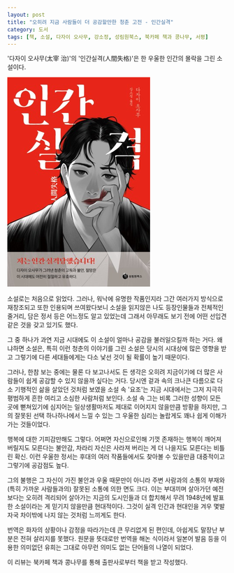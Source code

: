 ```yaml
---
layout: post
title: "오히려 지금 사람들이 더 공감할만한 청춘 고전 - 인간실격"
category: 도서
tags: [책, 소설, 다자이 오사무, 강소정, 성림원북스, 북카페 책과 콩나무, 서평]
---
```


'다자이 오사무(太宰 治)'의
'인간실격(人間失格)'은
한 우울한 인간의 몰락을 그린 소설이다.

![표지](/images/no-longer-human-book-h480.jpg)

소설로는 처음으로 읽었다.
그러나, 워낙에 유명한 작품인지라 그간 여러가지 방식으로 재창조되고 또한 인용되며 쓰여왔다보니
소설을 읽지않은 나도 등장인물들과 전체적인 줄거리, 담은 정서 등은 어느정도 알고 있었는데
그래서 아무래도 보기 전에 어떤 선입견 같은 것을 갖고 있기도 했다.

그 중 하나가 과연 지금 시대에도 이 소설이 얼마나 공감을 불러일으킬까 하는 거다.
왜냐하면 소설은, 특히 이런 청춘의 이야기를 그린 소설은
당시의 시대상에 많은 영향을 받고
그렇기에 다른 세대들에게는 다소 낯선 것이 될 확률이 높기 때문이다.

그러나, 한참 보는 중에는 물론 다 보고나서도 든 생각은
오히려 지금이기에 더 많은 사람들이 쉽게 공감할 수 있지 않을까 싶다는 거다.
당시엔 겉과 속의 크나큰 다름으로 다소 기행적인 삶을 살았던 것처럼 보였을 소설 속 '요조'는
지금 시대에서는 그저 지극히 평범하게 흔한 여리고 소심한 사람처럼 보인다.
소설 속 그는 비록 그러한 성향이 모든 곳에 뻗쳐있기에 심지어는 일상생활마저도 제대로 이어지지 않을만큼 방황을 하지만,
그의 잘못된 선택 하나하나에서 느낄 수 있는 그 우울한 심리는 놀랍게도 꽤나 쉽게 이해가 가는 것들이었다.

행복에 대한 기피감만해도 그렇다.
어쩌면 자신으로인해 기껏 존재하는 행복이 깨어져 버릴지도 모른다는 불안감,
차라리 자신은 사라져 버리는 게 더 나을지도 모른다는 비틀린 확신.
이런 우울한 정서는 후대의 여러 작품들에서도 찾아볼 수 있을만큼 대중적이고
그렇기에 공감점도 높다.

그의 불행은 그 자신이 가진 불안과 우울 때문만이 아니라
주변 사람과의 소통의 부재와 (특히 가까운 사람들과의) 잘못된 소통에 의한 면도 크다.
이는 부대끼며 살아가던 예전보다는 오히려 격리되어 살아가는 지금의 도시인들과 더 합치해서
무려 1948년에 발표한 소설이라는 게 믿기지 않을만큼 현대적이다.
그것이 실격 인간과 현대인을 겨우 몇발자국 차이밖에 나지 않는 것처럼 느끼게도 한다.

번역은 화자의 상황이나 감정을 따라가는데 큰 무리없게 된 편인데,
아쉽게도 말장난 부분은 전혀 살리지를 못했다.
원문을 뜻대로만 번역을 해논 식이라서
일본어 발음 등을 이용한 의미없던 유희는
그대로 아무런 의미도 없는 단어들의 나열이 되었다.



<div class="im im-info">
이 리뷰는 북카페 책과 콩나무를 통해 출판사로부터 책을 받고 작성했다.
</div>
